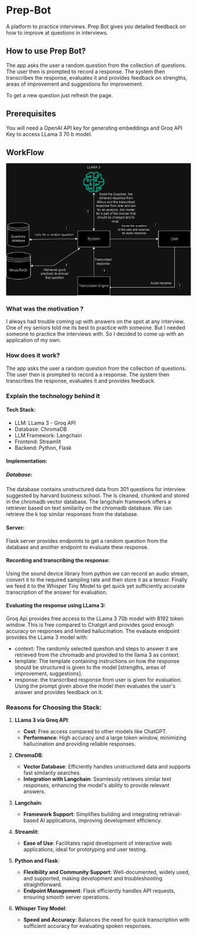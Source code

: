 # Prep-Bot

A platform to practice interviews. Prep Bot gives you detailed feedback on how to improve at questions in interviews.

## How to use Prep Bot?

The app asks the user a random question from the collection of questions. The user then is prompted to record a response. The system then transcribes the response, evaluates it and provides feedback on strengths, areas of improvement and suggestions for improvement.

To get a new question just refresh the page.

## Prerequisites

You will need a OpenAI API key for generating embeddings and Groq API Key to access LLama 3 70 b model.

## WorkFlow

![Workflow Image](interview_prep.drawio.png)

### What was the motivation ?
I always had trouble coming up with answers on the spot at any interview. One of my seniors told me its best to practice with someone. But I needed someone to practice the interviews with. So I decided to come up with an application of my own. 
### How does it work?
The app asks the user a random question from the collection of questions. The user then is prompted to record a a response. The system then transcribes the response, evaluates it and provides feedback.
### Explain the technology behind it
#### Tech Stack:
- LLM: LLama 3 - Groq API
- Database: ChromaDB
- LLM Framework: Langchain
- Frontend: Streamlit
- Backend: Python, Flask
#### Implementation:
##### Database:
The database contains unstructured data from 301 questions for interview suggested by harvard business school. The is cleaned, chunked and stored in the chromadb vector database. The langchain framework offers a retriever based on text similarity on the chromadb database. We can retrieve the k top similar responses from the database. 
#### Server:
Flask server provides endpoints to get a random question from the database and another endpoint to evaluate thew response.
#### Recording and transcribing the response:
Using the sound device library from python we can record an audio stream, convert it to the required sampling rate and then store it as a tensor. Finally we feed it to the Whisper Tiny Model to get quick yet sufficiently accurate transcription of the answer for evaluation. 
#### Evaluating the response using LLama 3:
Groq Api provides free access to the LLama 3 70b model with 8192 token window. This is free compared to Chatgpt and provides good enough accuracy on responses and limited hallucination. The evalaute endpoint provides the LLama 3 model with:
- context: The randomly selected question and steps to answer it are retrieved from the chromadb and provided to the llama 3 as context.
- template: The template containing instructions on how the response should be structured is given to the model [strengths, areas of improvement, suggestions].
- response: the transcribed response from user is given for evaluation. Using the prompt given above the model then evaluates the user's answer and provides feedback on it.

### Reasons for Choosing the Stack:

1. **LLama 3 via Groq API**:
    - **Cost**: Free access compared to other models like ChatGPT.
    - **Performance**: High accuracy and a large token window, minimizing hallucination and providing reliable responses.
    
2. **ChromaDB**:
    - **Vector Database**: Efficiently handles unstructured data and supports fast similarity searches.
    - **Integration with Langchain**: Seamlessly retrieves similar text responses, enhancing the model's ability to provide relevant answers.
    
3. **Langchain**:
    - **Framework Support**: Simplifies building and integrating retrieval-based AI applications, improving development efficiency.
    
4. **Streamlit**:
    - **Ease of Use**: Facilitates rapid development of interactive web applications, ideal for prototyping and user testing.
    
5. **Python and Flask**:
    - **Flexibility and Community Support**: Well-documented, widely used, and supported, making development and troubleshooting straightforward.
    - **Endpoint Management**: Flask efficiently handles API requests, ensuring smooth server operations.
    
6. **Whisper Tiny Model**:
    - **Speed and Accuracy**: Balances the need for quick transcription with sufficient accuracy for evaluating spoken responses.
